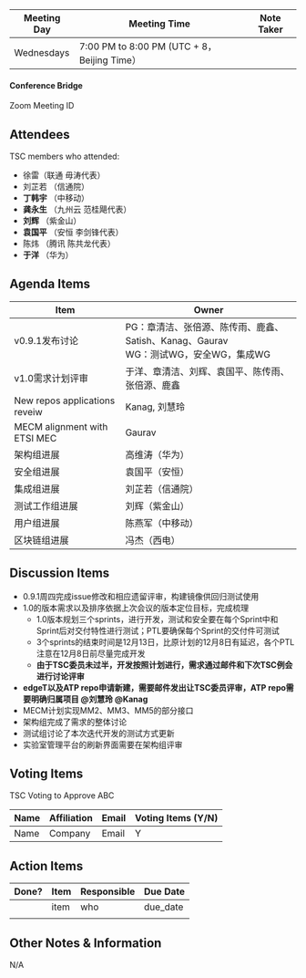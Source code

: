 | Meeting Day | Meeting Time                                 | Note Taker |
| ----------- | -------------------------------------------- | ---------- |
| Wednesdays  | 7:00 PM to 8:00 PM (UTC + 8，Beijing Time） |            |

#### Conference Bridge

Zoom Meeting ID



## Attendees

TSC members who attended:

- 徐雷（联通 毋涛代表）
-   刘芷若   （信通院）     
-    **丁韩宇**       （中移动）    
-   **龚永生**    （九州云 范桂飓代表）      
-    **刘辉**   （紫金山）    
-   **袁国平**    （安恒 李剑锋代表） 
-  陈炜  （腾讯 陈共龙代表）   
-    **于洋**    （华为）    

## Agenda Items

| Item                          | Owner                                                        |
| ----------------------------- | ------------------------------------------------------------ |
| v0.9.1发布讨论                | PG：章清洁、张倍源、陈传雨、鹿鑫、Satish、Kanag、Gaurav<br/>WG：测试WG，安全WG，集成WG |
| v1.0需求计划评审              | 于洋、章清洁、刘辉、袁国平、陈传雨、张倍源、鹿鑫             |
| New repos applications reveiw | Kanag, 刘慧玲                                                |
| MECM alignment with ETSI MEC  | Gaurav                                                       |
| 架构组进展                    | 高维涛（华为）                                               |
| 安全组进展                    | 袁国平（安恒）                                               |
| 集成组进展                    | 刘芷若（信通院）                                             |
| 测试工作组进展                | 刘辉（紫金山）                                               |
| 用户组进展                    | 陈燕军（中移动）                                             |
| 区块链组进展                  | 冯杰（西电）                                                 |

## Discussion Items

- 0.9.1周四完成issue修改和相应遗留评审，构建镜像供回归测试使用
- 1.0的版本需求以及排序依据上次会议的版本定位目标，完成梳理
    - 1.0版本规划三个sprints，进行开发，测试和安全要在每个Sprint中和Sprint后对交付特性进行测试；PTL要确保每个Sprint的交付件可测试
    - 3个sprints的结束时间是12月13日，比原计划的12月8日有延迟，各个PTL注意在12月8日前尽量完成开发
    -  **由于TSC委员未过半，开发按照计划进行，需求通过邮件和下次TSC例会进行讨论评审** 
-  **edgeT以及ATP repo申请新建，需要邮件发出让TSC委员评审，ATP repo需要明确归属项目 @刘慧玲 @Kanag**  
- MECM计划实现MM2、MM3、MM5的部分接口
- 架构组完成了需求的整体讨论
- 测试组讨论了本次迭代开发的测试方式更新
- 实验室管理平台的刷新界面需要在架构组评审

## Voting Items

TSC Voting to Approve ABC

| **Name** | **Affiliation** | **Email** | **Voting Items (Y/N)** |
| -------- | --------------- | --------- | ---------------------- |
| Name     | Company         | Email     | Y                      |


## Action Items

| Done? | Item | Responsible | Due Date |
| ----- | ---- | ----------- | -------- |
|       | item | who         | due_date |
|       |      |             |          |

## Other Notes & Information

N/A